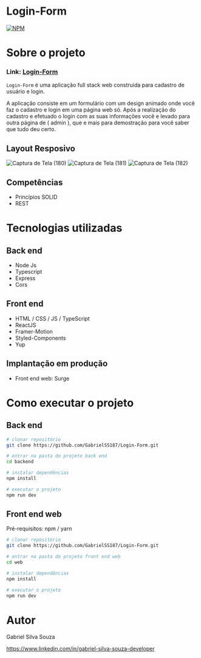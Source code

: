 #  Login-Form
[![NPM](https://img.shields.io/npm/l/react)](https://github.com/GabrielSS187/Login-Form/blob/main/LICENSE) 

# Sobre o projeto

### Link: [Login-Form](https://login-form-project.surge.sh/)

``Login-Form`` é uma aplicação full stack web construida para cadastro de usuário e login.

A aplicação consiste em um formulário com um design animado onde você faz o cadastro e login em uma página web só. Após a realização do cadastro
e efetuado o login com as suas informações você e levado para outra página de ( admin ), que e mais para demostração para você saber que tudo deu certo.

## Layout Resposivo
![Captura de Tela (180)](https://user-images.githubusercontent.com/86306877/179667428-48a40c11-f657-4fe2-96d7-563604eebd8c.png)
![Captura de Tela (181)](https://user-images.githubusercontent.com/86306877/179667431-6cca490e-6fd9-4078-92dd-6cd1b03c8a4a.png)
![Captura de Tela (182)](https://user-images.githubusercontent.com/86306877/179667433-1dc06377-d8d1-456a-be70-6a103be909bb.png)

## Competências
- Princípios SOLID
- REST

# Tecnologias utilizadas
## Back end
- Node Js
- Typescript
- Express
- Cors
## Front end
- HTML / CSS / JS / TypeScript
- ReactJS
- Framer-Motion
- Styled-Components
- Yup
## Implantação em produção
- Front end web: Surge

# Como executar o projeto

## Back end

```bash
# clonar repositório
git clone https://github.com/GabrielSS187/Login-Form.git

# entrar na pasta do projeto back end
cd backend

# instalar dependências
npm install

# executar o projeto
npm run dev
```

## Front end web
Pré-requisitos: npm / yarn

```bash
# clonar repositório
git clone https://github.com/GabrielSS187/Login-Form.git

# entrar na pasta do projeto front end web
cd web

# instalar dependências
npm install

# executar o projeto
npm run dev
```

# Autor

Gabriel Silva Souza

https://www.linkedin.com/in/gabriel-silva-souza-developer
